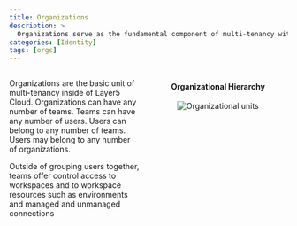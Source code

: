 ```yaml
---
title: Organizations
description: >
  Organizations serve as the fundamental component of multi-tenancy within the Layer5 Cloud.
categories: [Identity]
tags: [orgs]
---
```

<div style="display:flex; align-items: start;flex-direction: row;flex: 1 1 auto; ">
  <div style="flex-direction: column;">
    <p>
    Organizations are the basic unit of multi-tenancy inside of Layer5 Cloud. Organizations can have any number of teams. Teams can have any number of users. Users can belong to any number of teams. Users may belong to any number of organizations.
    </p>
    <p>
    Outside of grouping users together, teams offer control access to workspaces and to workspace resources such as environments and managed and unmanaged connections
    </p>
  </div>
  <div style="flex-direction: column;min-width: 50%;justify-items: center;margin-left:1rem;">
    <h4 style="text-align:center;font-weight:bold;">Organizational Hierarchy</h4>
    <img
      src="/cloud/identity/images/organization_units.svg"
      link="images/organization_units.svg"
      alt="Organizational units"
      width="auto" />
  </div>
</div>